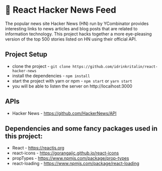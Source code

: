 # 📰 React Hacker News Feed
The popular news site Hacker News (HN) run by YCombinator provides interesting links to news articles and blog posts that are related to information technology. This project hacks together a more eye-pleasing version of the top 500 stories listed on HN using their official API.

## Project Setup

* clone the project - `git clone https://github.com/idrinkritalin/react-hacker-news`
* install the dependencies - `npm install`
* start the project with yarn or npm - `npm start` or `yarn start`
* you will be able to listen the server on http://localhost:3000

## APIs

* Hacker News - https://github.com/HackerNews/API

## Dependencies and some fancy packages used in this project:

* React - https://reactjs.org
* react-icons - https://gorangajic.github.io/react-icons
* propTypes - https://www.npmjs.com/package/prop-types
* react-loading - https://www.npmjs.com/package/react-loading
